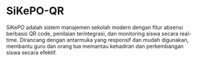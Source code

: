 # SiKePO-QR
SiKePO adalah sistem manajemen sekolah modern dengan fitur absensi berbasis QR code, penilaian terintegrasi, dan monitoring siswa secara real-time. Dirancang dengan antarmuka yang responsif dan mudah digunakan, membantu guru dan orang tua memantau kehadiran dan perkembangan siswa secara efektif.
